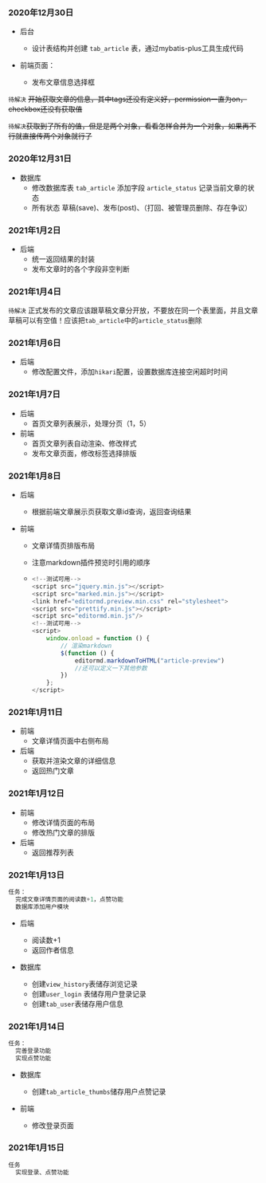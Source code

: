 ### 2020年12月30日
- 后台
    - 设计表结构并创建 `tab_article` 表，通过mybatis-plus工具生成代码
    
- 前端页面：
    - 发布文章信息选择框

`待解决` ~~开始获取文章的信息，其中tags还没有定义好，permission一直为on，checkbox还没有获取值~~

`待解决`~~获取到了所有的值，但是是两个对象，看看怎样合并为一个对象，如果再不行就直接传两个对象就行了~~ 

### 2020年12月31日
- 数据库
    - 修改数据库表 `tab_article` 添加字段 `article_status` 记录当前文章的状态
    - 所有状态  草稿(save)、发布(post)、（打回、被管理员删除、存在争议）
### 2021年1月2日
- 后端
    - 统一返回结果的封装
    - 发布文章时的各个字段非空判断

### 2021年1月4日
`待解决` 正式发布的文章应该跟草稿文章分开放，不要放在同一个表里面，并且文章草稿可以有空值！应该把`tab_article`中的`article_status`删除

### 2021年1月6日
- 后端
   - 修改配置文件，添加`hikari`配置，设置数据库连接空闲超时时间

### 2021年1月7日

- 后端
  - 首页文章列表展示，处理分页（1，5）
- 前端
  - 首页文章列表自动渲染、修改样式
  - 发布文章页面，修改标签选择排版

### 2021年1月8日

- 后端

  - 根据前端文章展示页获取文章id查询，返回查询结果

- 前端

  - 文章详情页排版布局

  - 注意markdown插件预览时引用的顺序

  - ```javascript
    <!--测试可用-->
    <script src="jquery.min.js"></script>
    <script src="marked.min.js"></script>
    <link href="editormd.preview.min.css" rel="stylesheet">
    <script src="prettify.min.js"></script>
    <script src="editormd.min.js"/>
    <!--测试可用-->
    <script>
        window.onload = function () {
            // 渲染markdown
            $(function () {
                editormd.markdownToHTML("article-preview")
              	//还可以定义一下其他参数
            })
        };
    </script>
    
    ```

### 2021年1月11日

- 前端
  - 文章详情页面中右侧布局
- 后端
  - 获取并渲染文章的详细信息
  - 返回热门文章

### 2021年1月12日

- 前端
  - 修改详情页面的布局
  - 修改热门文章的排版
- 后端
  - 返回推荐列表

### 2021年1月13日

```java
任务：
  完成文章详情页面的阅读数+1，点赞功能
  数据库添加用户模块 
```

- 后端

  - 阅读数+1
  - 返回作者信息
- 数据库

  - 创建`view_history`表储存浏览记录
  - 创建`user_login` 表储存用户登录记录
  - 创建`tab_user`表储存用户信息

### 2021年1月14日

```java
任务：
  完善登录功能
  实现点赞功能
```

- 数据库

  - 创建`tab_article_thumbs`储存用户点赞记录
- 前端
  - 修改登录页面

### 2021年1月15日

```java
任务
  实现登录、点赞功能
```







